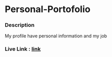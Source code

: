 # Personal-Portofolio

### Description
My profile have personal information and my job

### Live Link : [link](https://alaasamir-as.github.io/Personal-Portofolio/)
